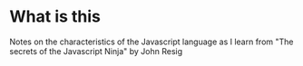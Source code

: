 What is this
===========

Notes on the characteristics of the Javascript language as I learn from "The secrets of the Javascript Ninja" by John Resig







